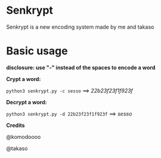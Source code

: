 # Senkrypt
Senkrypt is a new encoding system made by me and takaso

# Basic usage
**disclosure: use "-" instead of the spaces to encode a word**

**Crypt a word:**

`python3 senkrypt.py -c sesso` ==> _22b23f23f1f923f_


**Decrypt a word:**

`python3 senkrypt.py -d 22b23f23f1f923f` ==> _sesso_

**Credits**

@komodoooo

@takaso

